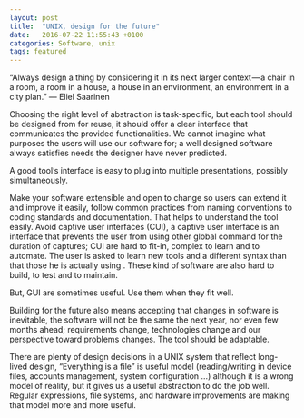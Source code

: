 ```yaml
---
layout: post
title:  "UNIX, design for the future"
date:   2016-07-22 11:55:43 +0100
categories: Software, unix
tags: featured
---
```


“Always design a thing by considering it in its next larger
context — a chair in a room, a room in a house, a house in an
environment, an environment in a city plan.”
— Eliel Saarinen

Choosing the right level of abstraction is task-specific, but each tool should be designed from for reuse, it should offer a clear interface that communicates the provided functionalities.
We cannot imagine what purposes the users will use our software for; a well designed software always satisfies needs the designer have never predicted.

A good tool’s interface is easy to plug into multiple presentations, possibly simultaneously.

Make your software extensible and open to change so users can extend it and improve it easily, follow common practices from naming conventions to coding standards and documentation. That helps to understand the tool easily.
Avoid captive user interfaces (CUI), a captive user interface is an interface that prevents the user from using other global command for the duration of captures; CUI are hard to fit-in, complex to learn and to automate. The user is asked to learn new tools and a different syntax than that those he is actually using . These kind of software are also hard to build, to test and to maintain.

But, GUI are sometimes useful. Use them when they fit well.

Building for the future also means accepting that changes in software is inevitable, the software will not be the same the next year, nor even few months ahead; requirements change, technologies change and our perspective toward problems changes. The tool should be adaptable.

There are plenty of design decisions in a UNIX system that reflect long-lived design, “Everything is a file” is useful model (reading/writing in device files, accounts management, system configuration …) although it is a wrong model of reality, but it gives us a useful abstraction to do the job well.
Regular expressions, file systems, and hardware improvements are making that model more and more useful.
